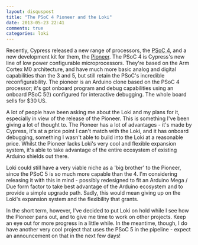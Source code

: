 ```yaml
---
layout: disquspost
title: "The PSoC 4 Pioneer and the Loki"
date: 2013-05-23 22:41
comments: true
categories: loki
---
```


Recently, Cypress released a new range of processors, the [PSoC 4](http://www.cypress.com/?id=4749), and a new development kit for them, the [Pioneer](http://www.cypress.com/?rID=77780). The PSoC 4 is Cypress's new line of low power configurable microprocessors. They're based on the Arm Cortex M0 architecture, and have much more basic analog and digital capabilities than the 3 and 5, but still retain the PSoC's incredible reconfigurability. The pioneer is an Arduino clone based on the PSoC 4 processor; it's got onboard program and debug capabilities using an onboard PSoC 5(!) configured for interactive debugging. The whole board sells for $30 US.

A lot of people have been asking me about the Loki and my plans for it, especially in view of the release of the Pioneer. This is something I've been giving a lot of thought to. The Pioneer has a lot of advantages - it's made by Cypress, it's at a price point I can't match with the Loki, and it has onboard debugging, something I wasn't able to build into the Loki at a reasonable price. Whilst the Pioneer lacks Loki's very cool and flexible expansion system, it's able to take advantage of the entire ecosystem of existing Arduino shields out there.

Loki could still have a very viable niche as a 'big brother' to the Pioneer, since the PSoC 5 is so much more capable than the 4. I'm considering releasing it with this in mind - possibly redesigned to fit an Arduino Mega / Due form factor to take best advantage of the Arduino ecosystem and to provide a simple upgrade path. Sadly, this would mean giving up on the Loki's expansion system and the flexibility that grants.

In the short term, however, I've decided to put Loki on hold while I see how the Pioneer pans out, and to give me time to work on other projects. Keep an eye out for more progress in a little while. In the meantime, though, I do have another very cool project that uses the PSoC 5 in the pipeline - expect an announcement on that in the next few days!
